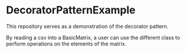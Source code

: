 # DecoratorPatternExample

This repository serves as a demonstration of the decorator pattern.

By reading a csv into a BasicMatrix, a user can use the different class to perform operations on the elements of the matrix.
